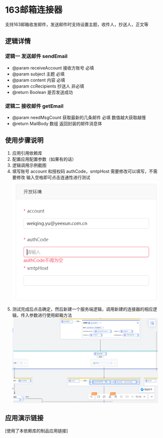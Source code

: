 # 163邮箱连接器
支持163邮箱收发邮件，发送邮件时支持设置主题，收件人，抄送人，正文等

## 逻辑详情

### 逻辑一  发送邮件 sendEmail

* @param receiveAccount 接收方账号 必填
* @param subject        主题 必填
* @param content        内容 必填
* @param ccRecipients   抄送人 非必填
* @return Boolean 是否发送成功
### 逻辑二  接收邮件 getEmail

* @param needMsgCount 获取最新的几条邮件 必填 数值越大获取越慢
* @return MailBody 数组 返回封装的邮件消息体

## 使用步骤说明

1.  应用引用依赖库
2.  配置应用配置参数（如果有的话）
3.  逻辑调用示例截图
4.  填写账号 account 和授权码 authCode，smtpHost 需要修改可以填写，不需要修改 输入空格即可点击连通性进行测试
![img.png](img.png)
5. 测试完成后点击确定，然后新建一个服务端逻辑，调用新建的连接器的相应逻辑，传入参数进行使用邮箱方法
![img_1.png](img2.png)

## 应用演示链接

[使用了本依赖库的制品应用链接]
